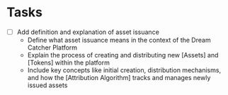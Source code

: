 # Tasks

- [ ] Add definition and explanation of asset issuance
    - Define what asset issuance means in the context of the Dream Catcher Platform
    - Explain the process of creating and distributing new [Assets] and [Tokens] within the platform
    - Include key concepts like initial creation, distribution mechanisms, and how the [Attribution Algorithm] tracks and manages newly issued assets
